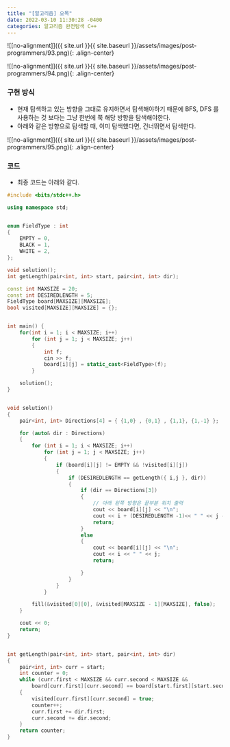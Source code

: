 ```yaml
---
title: "[알고리즘] 오목"
date: 2022-03-10 11:30:28 -0400
categories: 알고리즘 완전탐색 C++
---
```


![[no-alignment]]({{ site.url }}{{ site.baseurl }}/assets/images/post-programmers/93.png){: .align-center}


![[no-alignment]]({{ site.url }}{{ site.baseurl }}/assets/images/post-programmers/94.png){: .align-center}

### 구현 방식

- 현재 탐색하고 있는 방향을 그대로 유지하면서 탐색해야하기 때문에 BFS, DFS 를 사용하는 것 보다는 그냥 한번에 쭉 해당 방향을 탐색해야한다.
- 아래와 같은 방향으로 탐색할 때, 이미 탐색했다면, 건너뛰면서 탐색한다. 


![[no-alignment]]({{ site.url }}{{ site.baseurl }}/assets/images/post-programmers/95.png){: .align-center}


### 코드

- 최종 코드는 아래와 같다.


```cpp
#include <bits/stdc++.h>

using namespace std;


enum FieldType : int
{
	EMPTY = 0,
	BLACK = 1,
	WHITE = 2,
};

void solution();
int getLength(pair<int, int> start, pair<int, int> dir);

const int MAXSIZE = 20;
const int DESIREDLENGTH = 5;
FieldType board[MAXSIZE][MAXSIZE];
bool visited[MAXSIZE][MAXSIZE] = {};


int main() {
	for(int i = 1; i < MAXSIZE; i++)
		for (int j = 1; j < MAXSIZE; j++)
		{
			int f;
			cin >> f;
			board[i][j] = static_cast<FieldType>(f);
		}

	solution();
}


void solution()
{
	pair<int, int> Directions[4] = { {1,0} , {0,1} , {1,1}, {1,-1} };

	for (auto& dir : Directions)
	{
		for (int i = 1; i < MAXSIZE; i++)
			for (int j = 1; j < MAXSIZE; j++)
			{
				if (board[i][j] != EMPTY && !visited[i][j])
				{
					if (DESIREDLENGTH == getLength({ i,j }, dir))
					{
						if (dir == Directions[3])
						{
							// 아래 왼쪽 방향은 끝부분 위치 출력
							cout << board[i][j] << "\n";
							cout << i + (DESIREDLENGTH -1)<< " " << j - (DESIREDLENGTH -1);
							return;
						}
						else
						{
							cout << board[i][j] << "\n";
							cout << i << " " << j;
							return;

						}
					}
				}
			}

		fill(&visited[0][0], &visited[MAXSIZE - 1][MAXSIZE], false);
	}

	cout << 0;
	return;
}


int getLength(pair<int, int> start, pair<int, int> dir)
{
	pair<int, int> curr = start;
	int counter = 0;
	while (curr.first < MAXSIZE && curr.second < MAXSIZE &&
		board[curr.first][curr.second] == board[start.first][start.second])
	{
		visited[curr.first][curr.second] = true;
		counter++;
		curr.first += dir.first;
		curr.second += dir.second;
	}
	return counter;
}
```
